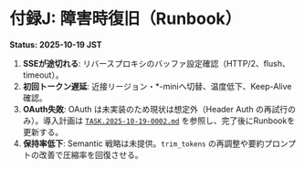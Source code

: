# 付録J: 障害時復旧（Runbook）
**Status: 2025-10-19 JST**

1. **SSEが途切れる**: リバースプロキシのバッファ設定確認（HTTP/2、flush、timeout）。
2. **初回トークン遅延**: 近接リージョン・*-miniへ切替、温度低下、Keep-Alive確認。
3. **OAuth失敗**: OAuth は未実装のため現状は想定外（Header Auth の再試行のみ）。導入計画は [`TASK.2025-10-19-0002.md`](../../TASK.2025-10-19-0002.md) を参照し、完了後にRunbookを更新する。
4. **保持率低下**: Semantic 戦略は未提供。`trim_tokens` の再調整や要約プロンプトの改善で圧縮率を回復させる。

